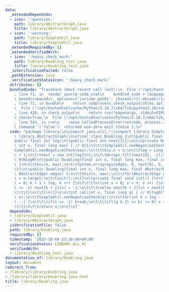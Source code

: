 ```yaml
---
data:
  _extendedDependsOn:
  - icon: ':question:'
    path: library/AbstractGraph.java
    title: library/AbstractGraph.java
  - icon: ':warning:'
    path: library/SimpleUtil.java
    title: library/SimpleUtil.java
  _extendedRequiredBy: []
  _extendedVerifiedWith:
  - icon: ':heavy_check_mark:'
    path: library/Doubling_test.java
    title: library/Doubling_test.java
  _isVerificationFailed: false
  _pathExtension: java
  _verificationStatusIcon: ':heavy_check_mark:'
  attributes: {}
  bundledCode: "Traceback (most recent call last):\n  File \"/opt/hostedtoolcache/Python/3.10.7/x64/lib/python3.10/site-packages/onlinejudge_verify/documentation/build.py\"\
    , line 71, in _render_source_code_stat\n    bundled_code = language.bundle(stat.path,\
    \ basedir=basedir, options={'include_paths': [basedir]}).decode()\n  File \"/opt/hostedtoolcache/Python/3.10.7/x64/lib/python3.10/site-packages/onlinejudge_verify/languages/user_defined.py\"\
    , line 71, in bundle\n    return subprocess.check_output(shlex.split(command))\n\
    \  File \"/opt/hostedtoolcache/Python/3.10.7/x64/lib/python3.10/subprocess.py\"\
    , line 420, in check_output\n    return run(*popenargs, stdout=PIPE, timeout=timeout,\
    \ check=True,\n  File \"/opt/hostedtoolcache/Python/3.10.7/x64/lib/python3.10/subprocess.py\"\
    , line 524, in run\n    raise CalledProcessError(retcode, process.args,\nsubprocess.CalledProcessError:\
    \ Command '['false']' returned non-zero exit status 1.\n"
  code: "package library;\n\nimport java.util.*;\nimport library.SimpleUtil;\nimport\
    \ library.AbstractGraph;\n\nfinal class Doubling {\n\tpublic final int n;\n\t\
    public final int log;\n\tpublic final int next[][];\n\n\tprivate Doubling(final\
    \ int n, final long max) { // O(1)\n\t\tSimpleUtil.nonNegativeCheck(n);\n\t\t\
    SimpleUtil.nonNegativeCheck(max);\n\t\tthis.n = n;\n\t\tlog = Long.numberOfTrailingZeros(Long.highestOneBit(max))\
    \ + 1;\n\t\tnext = new int[log][n];\n\t\tArrays.fill(next[0], -1);\n\t}\n\t//\
    \ O(NlogM)\n\tpublic Doubling(final int n, final long max, final int[] edges)\
    \ {\n\t\tthis(n, max);\n\t\tSystem.arraycopy(edges, 0, next[0], 0, n);\n\t\tinit();\n\
    \t}\n\tpublic Doubling(final int n, final long max, final AbstractNode<? extends\
    \ AbstractEdge> edges) {\n\t\tthis(n, max);\n\t\tfor(AbstractEdge e : edges) next[0][e.source]\
    \ = e.target;\n\t\tinit();\n\t}\n\tprivate final void init() {\n\t\tfor(int k\
    \ = 0; k + 1 < log; k ++) {\n\t\t\tfor(int v = 0; v < n; v ++) {\n\t\t\t\tif(next[k][v]\
    \ == -1) next[k + 1][v] = -1;\n\t\t\t\telse next[k + 1][v] = next[k][next[k][v]];\n\
    \t\t\t}\n\t\t}\n\t}\n\n\tint cal(int x, final long q) { // O(logQ)\n\t\tSimpleUtil.rangeCheck(x,\
    \ n);\n\t\tSimpleUtil.nonNegativeCheck(q);\n\t\tfor(int k = log - 1; k >= 0; k\
    \ --) {\n\t\t\tif(x == -1) break;\n\t\t\tif((q & 1l << k) != 0) x = next[k][x];\n\
    \t\t}\n\t\treturn x;\n\t}\n}"
  dependsOn:
  - library/SimpleUtil.java
  - library/AbstractGraph.java
  isVerificationFile: false
  path: library/Doubling.java
  requiredBy: []
  timestamp: '2022-10-04 23:36:08+09:00'
  verificationStatus: LIBRARY_ALL_AC
  verifiedWith:
  - library/Doubling_test.java
documentation_of: library/Doubling.java
layout: document
redirect_from:
- /library/library/Doubling.java
- /library/library/Doubling.java.html
title: library/Doubling.java
---
```

